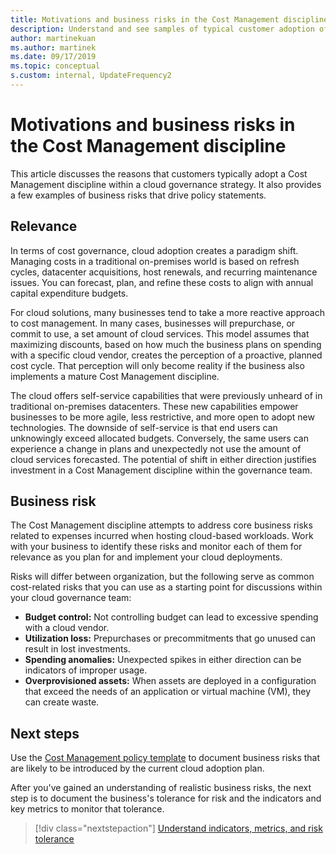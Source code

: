 ```yaml
---
title: Motivations and business risks in the Cost Management discipline
description: Understand and see samples of typical customer adoption of a Cost Management discipline within a cloud governance strategy.
author: martinekuan
ms.author: martinek
ms.date: 09/17/2019
ms.topic: conceptual
s.custom: internal, UpdateFrequency2
---
```


# Motivations and business risks in the Cost Management discipline

This article discusses the reasons that customers typically adopt a Cost Management discipline within a cloud governance strategy. It also provides a few examples of business risks that drive policy statements.

## Relevance

In terms of cost governance, cloud adoption creates a paradigm shift. Managing costs in a traditional on-premises world is based on refresh cycles, datacenter acquisitions, host renewals, and recurring maintenance issues. You can forecast, plan, and refine these costs to align with annual capital expenditure budgets.

For cloud solutions, many businesses tend to take a more reactive approach to cost management. In many cases, businesses will prepurchase, or commit to use, a set amount of cloud services. This model assumes that maximizing discounts, based on how much the business plans on spending with a specific cloud vendor, creates the perception of a proactive, planned cost cycle. That perception will only become reality if the business also implements a mature Cost Management discipline.

The cloud offers self-service capabilities that were previously unheard of in traditional on-premises datacenters. These new capabilities empower businesses to be more agile, less restrictive, and more open to adopt new technologies. The downside of self-service is that end users can unknowingly exceed allocated budgets. Conversely, the same users can experience a change in plans and unexpectedly not use the amount of cloud services forecasted. The potential of shift in either direction justifies investment in a Cost Management discipline within the governance team.

## Business risk

The Cost Management discipline attempts to address core business risks related to expenses incurred when hosting cloud-based workloads. Work with your business to identify these risks and monitor each of them for relevance as you plan for and implement your cloud deployments.

Risks will differ between organization, but the following serve as common cost-related risks that you can use as a starting point for discussions within your cloud governance team:

- **Budget control:** Not controlling budget can lead to excessive spending with a cloud vendor.
- **Utilization loss:** Prepurchases or precommitments that go unused can result in lost investments.
- **Spending anomalies:** Unexpected spikes in either direction can be indicators of improper usage.
- **Overprovisioned assets:** When assets are deployed in a configuration that exceed the needs of an application or virtual machine (VM), they can create waste.

## Next steps

Use the [Cost Management policy template](./template.md) to document business risks that are likely to be introduced by the current cloud adoption plan.

After you've gained an understanding of realistic business risks, the next step is to document the business's tolerance for risk and the indicators and key metrics to monitor that tolerance.

> [!div class="nextstepaction"]
> [Understand indicators, metrics, and risk tolerance](./metrics-tolerance.md)
